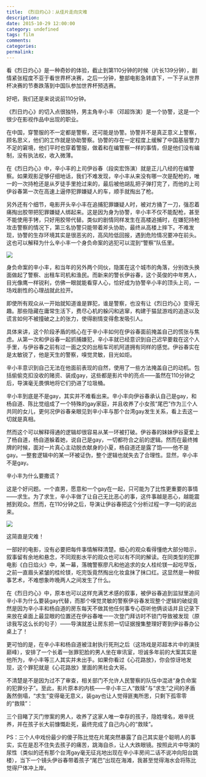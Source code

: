 ```yaml
---
title: 《烈日灼心》：从佳片走向灾难
description:
date: 2015-10-29 12:00:00
category: undefined
tags: film
comments:
categories:
permalink:
---
```



看《烈日灼心》是一种奇妙的体验，截止到第110分钟的时候（片长139分钟），剧情紧张程度不亚于看世界杯决赛，之后一分钟，整部电影急转直下，一下子从世界杯决赛的节奏跌落到中国队参加世界杯预选赛。

好吧，我们还是来说说前110分钟。

<!--more-->

《烈日灼心》的切入点很独特，男主角辛小丰（邓超饰演）是一个协警，这是一个很少在影视作品中出现的职业。

在中国，穿警服的不一定都是警察，还可能是协警。协警并不是真正意义上警察，顾名思义，他们的工作就是协助警察。协警的存在一定程度上缓解了中国基层警力不足的窘境，他们平时也穿着警服，做着和在编警察一样的事情，但是他们没有编制，没有执法权，收入微薄。

在《烈日灼心》中，辛小丰的上司伊谷春（段奕宏饰演）就是正儿八经的在编警察。如果观影足够仔细地话，我们不难发现，辛小丰从来没有哪一次是配枪的，唯一的一次持枪还是从歹徒手里抢过来的，最后被他胡乱把子弹打完了，而他的上司伊谷春第一次在高速上逼停犯罪嫌疑人的车，顺手就掏出了枪。

另外还有个细节，电影开头辛小丰在追捕犯罪嫌疑人时，被对方捅了一刀，强忍着痛掏出胶带把犯罪嫌疑人绑起来。这是因为身为协警，辛小丰不仅不能配枪，甚至不能使用手铐，只好用胶带代替。类似的剧情同样发生在高楼追捕时，在嫌犯持枪攻击警察的情况下，第三名协警只能带着斧头协助，最终从高楼上摔下。不难发现，协警的生存环境其实是很恶劣的，高风险低回报，遇到危险情况要冲在前头。这也可以解释为什么辛小丰一个身负命案的逃犯可以混到“警察”队伍里。

![](http://upload-images.jianshu.io/upload_images/120563-ba32099a36931968.jpg?imageMogr2/auto-orient/strip%7CimageView2/2/w/1240)

身负命案的辛小丰，和当年的另外两个同伙，隐匿在这个城市的角落，分别改头换面做起了警察、出租车司机和渔民。而新来的警长伊谷春，这个英俊的中年男人，目光像鹰一样锐利，仿佛一眼就能看穿人心，恰好成为协警辛小丰的顶头上司，一场戏剧性的心理战就此拉开。

即使所有观众从一开始就知道谁是罪犯，谁是警察，也没有让《烈日灼心》变得无趣。那些隐藏在庸常生活下，费尽心机的躲闪和逃窜，构建于猫鼠游戏的追逐以及谎言如何不被撞破之上的张力，使得剧情变得愈发吸引人。

具体来讲，这个阶段矛盾的核心在于辛小丰如何在伊谷春面前掩盖自己的慌张与焦虑。从第一次和伊谷春一起抓捕嫌犯，辛小丰就已经意识到自己迟早要栽在这个人手里，与伊谷春之前有过一面之交的出租车司机阿道拥有同样的感觉。伊谷春实在是太敏锐了，他是天生的警察，嗅觉灵敏，目光如炬。

辛小丰意识到自己无法在他面前表现的自然，使用了一些方法掩盖自己的动机。包括偷偷克扣没收的赌资、装成gay，这些都是影片中的亮点——虽然在110分钟之后，导演毫无畏惧地将它们扔进了垃圾桶。

辛小丰到底是不是gay，其实并不难看出来。辛小丰向伊谷春承认自己是gay，和杨自道、陈比觉组成了一个特殊的gay家庭，并且收养了小女孩“尾巴”作为三个人共同的女儿，更何况伊谷春亲眼见到辛小丰与那个台湾gay发生关系，看上去这一切就是真相。

然而这个可以解释得通的逻辑却很容易从某一环被打破。伊谷春的妹妹伊谷夏爱上了杨自道，杨自道躲着她，说自己是gay，一切都符合之前的逻辑。然而在最终摊牌的时候，面对一片真心主动脱衣献身的小夏，杨自道还是露了馅——他不是gay。一整套逻辑中的某一环被证伪，整个逻辑也就失去了合理性。显然，辛小丰不是gay。

辛小丰为什么要撒谎？

这是个好问题。一个直男，愿意和一个gay在一起，只可能为了比性更重要的事情——求生。为了求生，辛小丰做了让自己无比恶心的事，这件事越是恶心，越能震撼到观众。然而，在110分钟之后，导演让伊谷春把这个分析过程一字一句的说出来。

![](http://upload-images.jianshu.io/upload_images/120563-f33582397cc0c75f.jpg?imageMogr2/auto-orient/strip%7CimageView2/2/w/1240)

这简直是灾难！

一部好的电影，没有必要把每件事情解释清楚。细心的观众看得懂绝大部分暗示，叙事留有余地和悬念，不同观影水平的观众也可以有不同的解读。在同类型的犯罪电影《白日焰火》中，某一幕，落魄警察廖凡和他追求的女人桂纶镁一起吃早饭，之前一直眉头紧皱的桂纶镁，吃完饭竟然掏出化妆盒抹了抹口红。这显然是一种叙事艺术，不难想象昨晚两人之间发生了什么。

在《烈日灼心》中，原本也可以这样充满艺术感的叙事，被伊谷春追到监狱里追问辛小丰为什么要装gay代替，而那个嗅觉灵敏的警察伊谷春发现整个逻辑的破绽竟然是因为辛小丰和杨自道的房东每天不做其他任何事专心窃听他俩谈话并且记录下来放在桌面上最显眼的位置还在伊谷春唯一一次登门拜访时不锁门导致被发现（原谅我写这么长的句子）——导演就差让房东把一切证据搜集整理好寄到伊谷春办公桌上了！

更可怕的是，在辛小丰和杨自道被注射执行死刑之后（这场戏是邓超本片中的演技巅峰），安排了一个长着一张罪犯脸的男人坐在审讯室，坦诚多年前的大案其实是他所为，辛小丰等三人其实并未出手。如果你看过《心花路放》，你会惊讶地发现，这个罪犯就是《心花路放》里面的黑社会大哥。

不清楚是不是因为过不了审查，相关部门不允许人民警察的队伍中混进“身负命案的犯罪分子”。至此，影片原本的内核——辛小丰三人“救赎”与“求生”之间的矛盾轰然倒塌，“求生”变得毫无意义，装gay也让人觉得匪夷所思，只剩下孤零零的“救赎”：

三个目睹了灭门惨案的男人，收养了这家人唯一幸存的孩子，隐姓埋名，艰辛抚养，并在孩子长大前慷慨赴死，最终完成了自己内心的“救赎”。

PS：三个人中戏份最少的傻子陈比觉在片尾突然暴露了自己其实是个聪明人的事实，实在是忍不住失去孩子的痛苦，跳海自杀，让人大跌眼镜。按照此片中导演的尿性（类似的还有那个台湾gay毫无征兆地出现在辛小丰房间二话不说冲向阳台跳楼），当下一个镜头伊谷春带着孩子“尾巴”出现在海滩，我甚至觉得海水会将陈比觉得尸体冲上岸。
